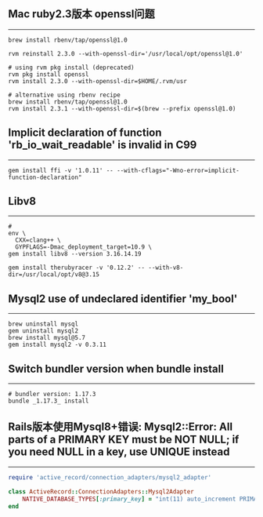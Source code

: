 ## Mac ruby2.3版本 openssl问题
---
```shell
brew install rbenv/tap/openssl@1.0

rvm reinstall 2.3.0 --with-openssl-dir='/usr/local/opt/openssl@1.0'

# using rvm pkg install (deprecated)
rvm pkg install openssl
rvm install 2.3.0 --with-openssl-dir=$HOME/.rvm/usr

# alternative using rbenv recipe
brew install rbenv/tap/openssl@1.0
rvm install 2.3.1 --with-openssl-dir=$(brew --prefix openssl@1.0)
```

## Implicit declaration of function 'rb_io_wait_readable' is invalid in C99
---
```shell
gem install ffi -v '1.0.11' -- --with-cflags="-Wno-error=implicit-function-declaration"
```

## Libv8
---
```shell
# 
env \
  CXX=clang++ \
  GYPFLAGS=-Dmac_deployment_target=10.9 \
gem install libv8 --version 3.16.14.19

gem install therubyracer -v '0.12.2' -- --with-v8-dir=/usr/local/opt/v8@3.15
```

## Mysql2 use of undeclared identifier 'my_bool'
---
```shell
brew uninstall mysql
gem uninstall mysql2
brew install mysql@5.7
gem install mysql2 -v 0.3.11
```

## Switch bundler version when bundle install
---
```shell
# bundler version: 1.17.3
bundle _1.17.3_ install
```

## Rails版本使用Mysql8+错误: Mysql2::Error: All parts of a PRIMARY KEY must be NOT NULL; if you need NULL in a key, use UNIQUE instead
---
```ruby
require 'active_record/connection_adapters/mysql2_adapter'

class ActiveRecord::ConnectionAdapters::Mysql2Adapter
    NATIVE_DATABASE_TYPES[:primary_key] = "int(11) auto_increment PRIMARY KEY"
end
```